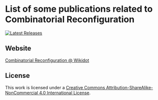# List of some publications related to Combinatorial Reconfiguration

[![Latest Releases](https://img.shields.io/badge/latest-releases-blue)](https://github.com/hoanganhduc/core-pubs/releases) 

## Website

[Combinatorial Reconfiguration @ Wikidot](https://reconf.wikidot.com/papers)

## License

This work is licensed under a [Creative Commons Attribution-ShareAlike-NonCommercial 4.0 International License](https://creativecommons.org/licenses/by-nc-sa/4.0/).